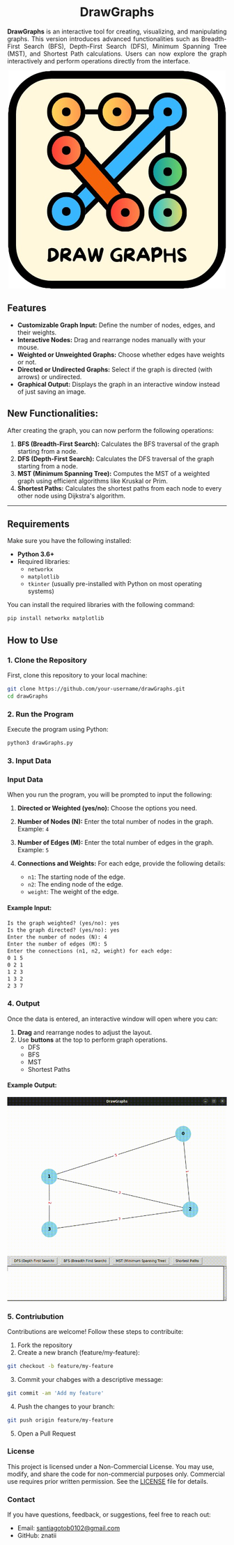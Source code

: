 
<div align="center">

# DrawGraphs

<div align="justify">

**DrawGraphs** is an interactive tool for creating, visualizing, and manipulating graphs. This version introduces advanced functionalities such as Breadth-First Search (BFS), Depth-First Search (DFS), Minimum Spanning Tree (MST), and Shortest Path calculations. Users can now explore the graph interactively and perform operations directly from the interface.

</div>

![5.png](media/DrawGraphs/5.png)

</div>

## Features

- **Customizable Graph Input:** Define the number of nodes, edges, and their weights.
- **Interactive Nodes:** Drag and rearrange nodes manually with your mouse.
- **Weighted or Unweighted Graphs:** Choose whether edges have weights or not.
- **Directed or Undirected Graphs:** Select if the graph is directed (with arrows) or undirected.
- **Graphical Output:** Displays the graph in an interactive window instead of just saving an image.

## New Functionalities:
After creating the graph, you can now perform the following operations:
1. **BFS (Breadth-First Search):** Calculates the BFS traversal of the graph starting from a node.
2. **DFS (Depth-First Search):** Calculates the DFS traversal of the graph starting from a node.
3. **MST (Minimum Spanning Tree):** Computes the MST of a weighted graph using efficient algorithms like Kruskal or Prim.
4. **Shortest Paths:** Calculates the shortest paths from each node to every other node using Dijkstra's algorithm.

---

## Requirements

Make sure you have the following installed:

- **Python 3.6+**
- Required libraries:
  - `networkx`
  - `matplotlib`
  - `tkinter` (usually pre-installed with Python on most operating systems)
  
You can install the required libraries with the following command:

```bash
pip install networkx matplotlib
````

## How to Use

### 1. Clone the Repository
First, clone this repository to your local machine:

```bash
git clone https://github.com/your-username/drawGraphs.git
cd drawGraphs
```

### 2. Run the Program
Execute the program using Python:
```bash
python3 drawGraphs.py
```

### 3. Input Data
### Input Data

When you run the program, you will be prompted to input the following:

1. **Directed or Weighted (yes/no):** Choose the options you need.
2. **Number of Nodes (N):** Enter the total number of nodes in the graph.  
   Example: `4`  

2. **Number of Edges (M):** Enter the total number of edges in the graph.  
   Example: `5`  

3. **Connections and Weights:** For each edge, provide the following details:
   - `n1`: The starting node of the edge.
   - `n2`: The ending node of the edge.
   - `weight`: The weight of the edge.

#### Example Input:
```text
Is the graph weighted? (yes/no): yes
Is the graph directed? (yes/no): yes
Enter the number of nodes (N): 4
Enter the number of edges (M): 5
Enter the connections (n1, n2, weight) for each edge:
0 1 5
0 2 1
1 2 3
1 3 2
2 3 7
```

### 4. Output
Once the data is entered, an interactive window will open where you can:

1. **Drag** and rearrange nodes to adjust the layout.
2. Use **buttons** at the top to perform graph operations.
   - DFS
   - BFS
   - MST
   - Shortest Paths

#### Example Output:

![gif_1.gif](media/gif_1.gif)

### 5. Contriubution
Contributions are welcome! Follow these steps to contribuite:
1. Fork the repository
2. Create a new branch (feature/my-feature):
```bash
git checkout -b feature/my-feature
```
3. Commit your chabges with a descriptive message:
```bash
git commit -am 'Add my feature'
```
4. Push the changes to your branch:
```bash
git push origin feature/my-feature
```
5. Open a Pull Request

### License 
This project is licensed under a Non-Commercial License. You may use, modify, and share the code for non-commercial purposes only. Commercial use requires prior written permission. See the [LICENSE](LICENSE) file for details.

### Contact 
If you have questions, feedback, or suggestions, feel free to reach out:

- Email: santiagotob0102@gmail.com
- GitHub: znatii
